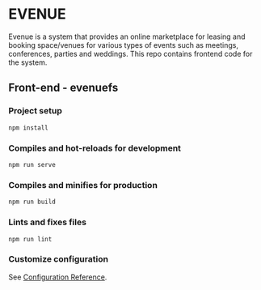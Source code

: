 # EVENUE
Evenue is a system that provides an online marketplace for leasing and booking space/venues for various types of events such as meetings, conferences, parties and weddings. This repo contains frontend code for the system.

## Front-end - evenuefs

### Project setup
```
npm install
```

### Compiles and hot-reloads for development
```
npm run serve
```

### Compiles and minifies for production
```
npm run build
```

### Lints and fixes files
```
npm run lint
```

### Customize configuration
See [Configuration Reference](https://cli.vuejs.org/config/).

